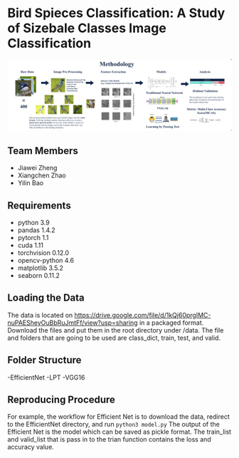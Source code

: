 # Bird Spieces Classification: A Study of Sizebale Classes Image Classification

![image info](./readme_images/title.png)
## Team Members
- Jiawei Zheng
- Xiangchen Zhao
- Yilin Bao

## Requirements

- python 3.9
- pandas 1.4.2
- pytorch 1.1
- cuda 1.11
- torchvision 0.12.0
- opencv-python 4.6
- matplotlib 3.5.2
- seaborn 0.11.2

## Loading the Data
The data is located on https://drive.google.com/file/d/1kQj60prgIMC-nuPAESheyOuBbRuJmtFf/view?usp=sharing in a packaged format.
Download the files and put them in the root directory under /data. The file and folders that are going to be used are class_dict, train, test, and valid.
## Folder Structure
-EfficientNet
-LPT
-VGG16

## Reproducing Procedure
For example, the workflow for Efficient Net is to download the data, redirect to the EfficientNet directory, and run `python3 model.py`
The output of the Efficient Net is the model which can be saved as pickle format. The train_list and valid_list that is pass in to the trian function contains the loss and accuracy value.
